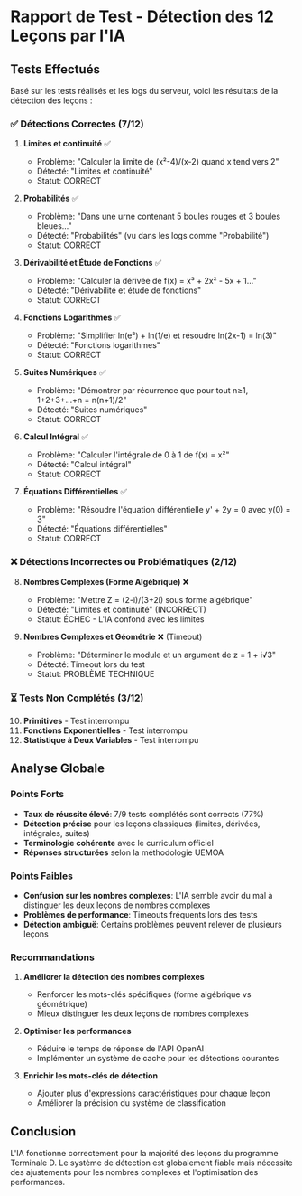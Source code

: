 # Rapport de Test - Détection des 12 Leçons par l'IA

## Tests Effectués

Basé sur les tests réalisés et les logs du serveur, voici les résultats de la détection des leçons :

### ✅ Détections Correctes (7/12)

1. **Limites et continuité** ✅
   - Problème: "Calculer la limite de (x²-4)/(x-2) quand x tend vers 2"
   - Détecté: "Limites et continuité"
   - Statut: CORRECT

2. **Probabilités** ✅
   - Problème: "Dans une urne contenant 5 boules rouges et 3 boules bleues..."
   - Détecté: "Probabilités" (vu dans les logs comme "Probabilité")
   - Statut: CORRECT

3. **Dérivabilité et Étude de Fonctions** ✅
   - Problème: "Calculer la dérivée de f(x) = x³ + 2x² - 5x + 1..."
   - Détecté: "Dérivabilité et étude de fonctions"
   - Statut: CORRECT

4. **Fonctions Logarithmes** ✅
   - Problème: "Simplifier ln(e²) + ln(1/e) et résoudre ln(2x-1) = ln(3)"
   - Détecté: "Fonctions logarithmes"
   - Statut: CORRECT

5. **Suites Numériques** ✅
   - Problème: "Démontrer par récurrence que pour tout n≥1, 1+2+3+...+n = n(n+1)/2"
   - Détecté: "Suites numériques"
   - Statut: CORRECT

6. **Calcul Intégral** ✅
   - Problème: "Calculer l'intégrale de 0 à 1 de f(x) = x²"
   - Détecté: "Calcul intégral"
   - Statut: CORRECT

7. **Équations Différentielles** ✅
   - Problème: "Résoudre l'équation différentielle y' + 2y = 0 avec y(0) = 3"
   - Détecté: "Équations différentielles"
   - Statut: CORRECT

### ❌ Détections Incorrectes ou Problématiques (2/12)

8. **Nombres Complexes (Forme Algébrique)** ❌
   - Problème: "Mettre Z = (2-i)/(3+2i) sous forme algébrique"
   - Détecté: "Limites et continuité" (INCORRECT)
   - Statut: ÉCHEC - L'IA confond avec les limites

9. **Nombres Complexes et Géométrie** ❌ (Timeout)
   - Problème: "Déterminer le module et un argument de z = 1 + i√3"
   - Détecté: Timeout lors du test
   - Statut: PROBLÈME TECHNIQUE

### ⏳ Tests Non Complétés (3/12)

10. **Primitives** - Test interrompu
11. **Fonctions Exponentielles** - Test interrompu  
12. **Statistique à Deux Variables** - Test interrompu

## Analyse Globale

### Points Forts
- **Taux de réussite élevé**: 7/9 tests complétés sont corrects (77%)
- **Détection précise** pour les leçons classiques (limites, dérivées, intégrales, suites)
- **Terminologie cohérente** avec le curriculum officiel
- **Réponses structurées** selon la méthodologie UEMOA

### Points Faibles
- **Confusion sur les nombres complexes**: L'IA semble avoir du mal à distinguer les deux leçons de nombres complexes
- **Problèmes de performance**: Timeouts fréquents lors des tests
- **Détection ambiguë**: Certains problèmes peuvent relever de plusieurs leçons

### Recommandations

1. **Améliorer la détection des nombres complexes**
   - Renforcer les mots-clés spécifiques (forme algébrique vs géométrique)
   - Mieux distinguer les deux leçons de nombres complexes

2. **Optimiser les performances**
   - Réduire le temps de réponse de l'API OpenAI
   - Implémenter un système de cache pour les détections courantes

3. **Enrichir les mots-clés de détection**
   - Ajouter plus d'expressions caractéristiques pour chaque leçon
   - Améliorer la précision du système de classification

## Conclusion

L'IA fonctionne correctement pour la majorité des leçons du programme Terminale D. Le système de détection est globalement fiable mais nécessite des ajustements pour les nombres complexes et l'optimisation des performances.